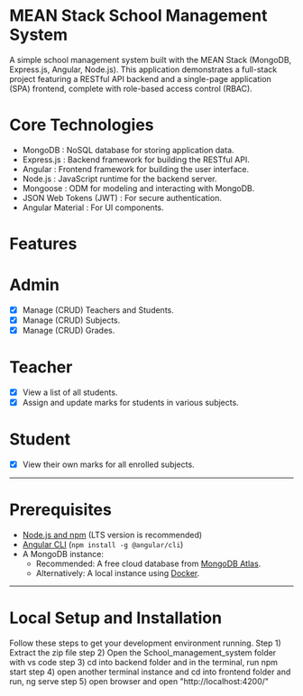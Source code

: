 # MEAN Stack School Management System

A simple school management system built with the MEAN Stack (MongoDB, Express.js, Angular, Node.js). This application demonstrates a full-stack project featuring a RESTful API backend and a single-page application (SPA) frontend, complete with role-based access control (RBAC).

# Core Technologies
-   MongoDB  : NoSQL database for storing application data.
-   Express.js  : Backend framework for building the RESTful API.
-   Angular  : Frontend framework for building the user interface.
-   Node.js  : JavaScript runtime for the backend server.
-   Mongoose  : ODM for modeling and interacting with MongoDB.
-   JSON Web Tokens (JWT)  : For secure authentication.
-   Angular Material  : For UI components.

# Features

# Admin
- [x] Manage (CRUD) Teachers and Students.
- [x] Manage (CRUD) Subjects.
- [x] Manage (CRUD) Grades.

# Teacher
- [x] View a list of all students.
- [x] Assign and update marks for students in various subjects.

# Student
- [x] View their own marks for all enrolled subjects.

---

# Prerequisites
- [Node.js and npm](https://nodejs.org/en/) (LTS version is recommended)
- [Angular CLI](https://angular.io/cli) (`npm install -g @angular/cli`)
- A MongoDB instance:
    -   Recommended:   A free cloud database from [MongoDB Atlas](https://www.mongodb.com/cloud/atlas).
    -   Alternatively:   A local instance using [Docker](https://www.docker.com/).

---

# Local Setup and Installation

Follow these steps to get your development environment running.
Step 1) Extract the zip file
step 2) Open the School_management_system folder with vs code
step 3) cd into backend folder and in the terminal, run npm start
step 4) open another terminal instance and cd into frontend folder and run, ng serve
step 5) open browser and open "http://localhost:4200/"
